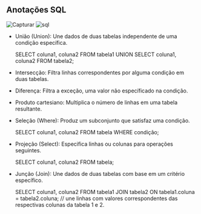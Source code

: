 ## Anotações SQL

![Capturar](https://github.com/marcelopetroni/AnotacoesSQL/assets/105806830/c7f8240e-1d6b-41f0-bc46-2e0a523705ec)
![sql](https://github.com/marcelopetroni/AnotacoesSQL/assets/105806830/f7a0a6dd-fe14-4214-9058-6032c3d810dd)

- União (Union): Une dados de duas tabelas independente de uma condição específica.
  
  SELECT coluna1, coluna2
  FROM tabela1
  UNION
  SELECT coluna1, coluna2
  FROM tabela2;
  
- Intersecção: Filtra linhas correspondentes por alguma condição em duas tabelas.
- Diferença: Filtra a exceção, uma valor não específicado na condição.
- Produto cartesiano: Multiplica o número de linhas em uma tabela resultante.
- Seleção (Where): Produz um subconjunto que satisfaz uma condição.

  SELECT coluna1, coluna2
  FROM tabela
  WHERE condição;

- Projeção (Select): Especifica linhas ou colunas para operações seguintes.

  SELECT coluna1, coluna2
  FROM tabela;

- Junção (Join): Une dados de duas tabelas com base em um critério específico.

  SELECT coluna1, coluna2
  FROM tabela1
  JOIN tabela2 ON tabela1.coluna = tabela2.coluna; // une linhas com valores correspondentes das respectivas colunas da tabela 1 e 2.

